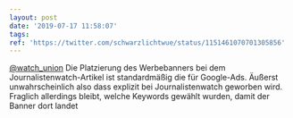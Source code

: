 ```yaml
---
layout: post
date: '2019-07-17 11:58:07'
tags: 
ref: 'https://twitter.com/schwarzlichtwue/status/1151461070701305856'
---
```

[@watch_union](https://twitter.com/watch_union) Die Platzierung des Werbebanners bei dem Journalistenwatch-Artikel ist standardmäßig die für Google-Ads. Äußerst unwahrscheinlich also dass explizit bei Journalistenwatch geworben wird. Fraglich allerdings bleibt, welche Keywords gewählt wurden, damit der Banner dort landet